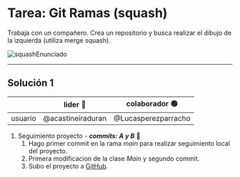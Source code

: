 # Tarea: Git Ramas (squash)
Trabaja con un compañero. Crea un repositorio y
busca realizar el dibujo de la izquierda (utiliza merge squash).

![squashEnunciado](imagenes/resulado.png)
*****
## Solución 1
|            | lider :large_blue_circle: | colaborador :green_circle: |
|------------|---------------------------|----------------------------|
|usuario     | @acastineiraduran         | @Lucasperezparracho        |

1. Seguimiento proyecto - ***commits: A y B*** :large_blue_circle:
    1. Hago primer commit en la rama _main_ para realizar
       seguimiento local del proyecto.
    2. Primera modificacion de la clase _Main_ y segundo commit.
    3. Subo el proyecto a [GitHub](<https://github.com/acastineiraduran/ramasSquash_v2.git>).